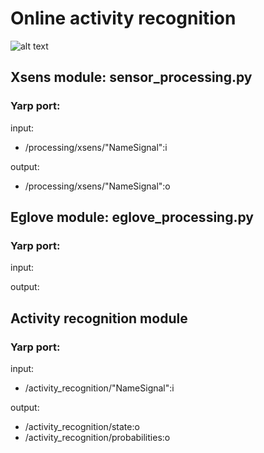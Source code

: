 # Online activity recognition


![alt text](https://github.com/inria-larsen/activity-recognition-prediction-wearable/blob/master/Classifiers/HMM/doc/img/diagram_online.png "Architecture online")

## Xsens module: sensor_processing.py

### Yarp port:

input: 
* /processing/xsens/"NameSignal":i

output:
* /processing/xsens/"NameSignal":o

## Eglove module: eglove_processing.py

### Yarp port:

input: 

output:

## Activity recognition module

### Yarp port:

input: 
* /activity_recognition/"NameSignal":i

output:
* /activity_recognition/state:o
* /activity_recognition/probabilities:o
